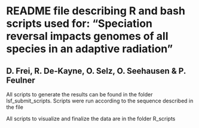 # README file describing R and bash scripts used for: “Speciation reversal impacts genomes of all species in an adaptive radiation”
## D. Frei, R. De-Kayne, O. Selz, O. Seehausen & P. Feulner

All scripts to generate the results can be found in the folder lsf_submit_scripts. Scripts were run according to the sequence described in the file

All scripts to visualize and finalize the data are in the folder R_scripts


